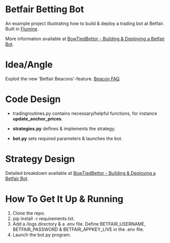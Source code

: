 # Betfair Betting Bot
An example project illustrating how to build & deploy a trading bot at Betfair. Built in [Flumine](https://github.com/betcode-org/flumine).

More information available at [BowTiedBettor - Building & Deploying a Betfair Bot](https://www.blog.bowtiedbettor.com/p/building-and-deploying-a-betfair).

# Idea/Angle
Exploit the new 'Betfair Beacons'-feature. [Beacon FAQ](https://support.betfair.com/app/answers/detail/a_id/10315/).

# Code Design
- tradingroutines.py contains necessary/helpful functions, for instance **update_anchor_prices**.

- **strategies.py** defines & implements the strategy.

- **bot.py** sets required parameters & launches the bot.

# Strategy Design
Detailed breakdown available at [BowTiedBettor - Building & Deploying a Betfair Bot](https://www.blog.bowtiedbettor.com/p/building-and-deploying-a-betfair).

# How To Get It Up & Running
1. Clone the repo. 
2. pip install -r requirements.txt.
3. Add a /logs directory & a .env file. Define BETFAIR_USERNAME, BETFAIR_PASSWORD & BETFAIR_APPKEY_LIVE in the .env file.
4. Launch the bot.py program.
